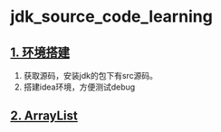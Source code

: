 # jdk_source_code_learning
## [1. 环境搭建](./doc/1.环境搭建.md)
1. 获取源码，安装jdk的包下有src源码。
2. 搭建idea环境，方便测试debug

## [2. ArrayList](doc/ArrayList.md)

